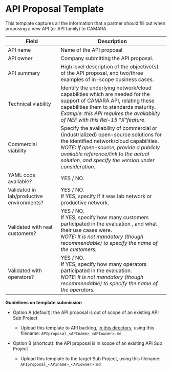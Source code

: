 # API Proposal Template
This template captures all the information that a partner should fill out when proposing a new API (or API family) to CAMARA.


| **Field** | Description | 
| ---- | ----- |
| API name | Name of the API proposal |
| API owner | Company submitting the API proposal. |
| API summary | High level description of the objective(s) of the API proposal, and two/three examples of in-scope business cases. |
| Technical viability | Identify the underlying network/cloud capabilities which are needed for the support of CAMARA API, relating these capabilities them to standards maturity. <br><em>Example: this API requires the availability of NEF with this Rel-15 "X"feature</em>. 
| Commercial viability | Specify the availability of commercial or (industrialized) open-source solutions for the identified network/cloud capabilities. <br><em> NOTE: If open-source, provide a publicly available reference/link to the actual solution, and specify the version under consideration.</em>|
| YAML code available? | YES / NO. |
| Validated in lab/productive environments? | YES / NO. <br>If YES, specify if it was lab network or productive network. |
| Validated with real customers? | YES / NO. <br>If YES, specify how many customers participated in the evaluation , and what their use cases were. <br><em>NOTE: It is not mandatory (though recommendable) to specify the name of the customers. </em> |
| Validated with operators? | YES / NO. <br> If YES, specify how many operators participated in the evaluation. <br><em>NOTE: It is not mandatory (though recommendable) to specify the name of the operators. </em> |

**Guidelines on template submission**

- Option A (default): the API proposal is out of scope of an existing API Sub Project
  - Upload this template to API backlog, [in this directory](https://github.com/camaraproject/WorkingGroups/tree/main/Commonalities/documentation/Contributions), using this filename: `APIproposal_<APIname>_<APIowner>.md`


- Option B (shortcut): the API proposal is in scope of an existing API Sub Project
  - Upload this template to the target Sub Project, using this filename: `APIproposal_<APIname>_<APIowner>.md`

